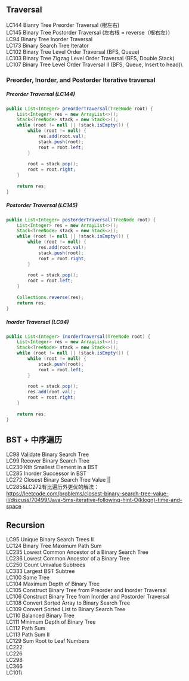 ## Traversal
LC144 Bianry Tree Preorder Traversal (根左右)\
LC145 Binary Tree Postorder Traversal (左右根  = reverse（根右左）)\
LC94 Binary Tree Inorder Traversal\
LC173 Binary Search Tree Iterator\
LC102 Binary Tree Level Order Traversal (BFS, Queue)\
LC103 Binary Tree Zigzag Level Order Traversal (BFS, Double Stack)\
LC107 Binary Tree Level Order Traversal II (BFS, Queue, Insert to head)\

### Preorder, Inorder, and Postorder Iterative traversal
##### Preorder Traversal (LC144)
```java
public List<Integer> preorderTraversal(TreeNode root) {
    List<Integer> res = new ArrayList<>();
    Stack<TreeNode> stack = new Stack<>();
    while (root != null || !stack.isEmpty()) {
        while (root != null) {
            res.add(root.val);
            stack.push(root);
            root = root.left;
        }
        
        root = stack.pop();
        root = root.right;
    }
    
    return res;
}
```
##### Postorder Traversal (LC145)
```java
public List<Integer> postorderTraversal(TreeNode root) {
    List<Integer> res = new ArrayList<>();
    Stack<TreeNode> stack = new Stack<>();
    while (root != null || !stack.isEmpty()) {
        while (root != null) {
            res.add(root.val);
            stack.push(root);
            root = root.right;
        }
        
        root = stack.pop();
        root = root.left;
    }
    
    Collections.reverse(res);
    return res;
}
```
##### Inorder Traversal (LC94)
```java
public List<Integer> inorderTraversal(TreeNode root) {
    List<Integer> res = new ArrayList<>();
    Stack<TreeNode> stack = new Stack<>();
    while (root != null || !stack.isEmpty()) {
        while (root != null) {
            stack.push(root);
            root = root.left;
        }
        
        root = stack.pop();
        res.add(root.val);
        root = root.right;
    }
    
    return res;
}
```

## BST + 中序遍历
LC98 Validate Binary Search Tree\
LC99 Recover Binary Search Tree\
LC230 Kth Smallest Element in a BST\
LC285 Inorder Successor in BST\
LC272 Closest Binary Search Tree Value ||\
LC285&LC272有比遍历外更优的解法：https://leetcode.com/problems/closest-binary-search-tree-value-ii/discuss/70499/Java-5ms-iterative-following-hint-O(klogn)-time-and-space


## Recursion
LC95 Unique Binary Search Trees II\
LC124 Binary Tree Maximum Path Sum\
LC235 Lowest Common Ancestor of a Binary Search Tree\
LC236 Lowest Common Ancestor of a Binary Tree\
LC250 Count Univalue Subtrees\
LC333 Largest BST Subtree\
LC100 Same Tree\
LC104 Maximum Depth of Binary Tree\
LC105 Construct Binary Tree from Preorder and Inorder Traversal\
LC106 Construct Binary Tree from Inorder and Postorder Traversal\
LC108 Convert Sorted Array to Binary Search Tree\
LC109 Convert Sorted List to Binary Search Tree\
LC110 Balanced Binary Tree\
LC111 Minimum Depth of Binary Tree\
LC112 Path Sum\
LC113 Path Sum II\
LC129 Sum Root to Leaf Numbers\
LC222\
LC226\
LC298\
LC366\
LC101\

